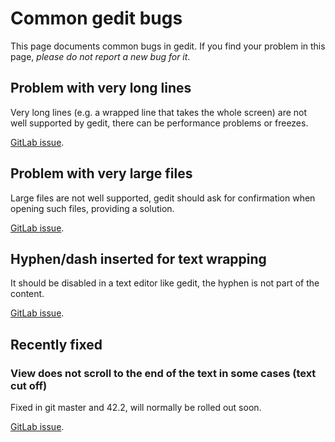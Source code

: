 Common gedit bugs
=================

This page documents common bugs in gedit. If you find your problem in this page,
_please do not report a new bug for it_.

Problem with very long lines
----------------------------

Very long lines (e.g. a wrapped line that takes the whole screen) are not well
supported by gedit, there can be performance problems or freezes.

[GitLab issue](https://gitlab.gnome.org/GNOME/gedit/-/issues/513).

Problem with very large files
-----------------------------

Large files are not well supported, gedit should ask for confirmation when
opening such files, providing a solution.

[GitLab issue](https://gitlab.gnome.org/GNOME/gedit/issues/197).

Hyphen/dash inserted for text wrapping
--------------------------------------

It should be disabled in a text editor like gedit, the hyphen is not part of
the content.

[GitLab issue](https://gitlab.gnome.org/GNOME/gedit/issues/365).

Recently fixed
--------------

### View does not scroll to the end of the text in some cases (text cut off)

Fixed in git master and 42.2, will normally be rolled out soon.

[GitLab issue](https://gitlab.gnome.org/GNOME/gedit/issues/42).
